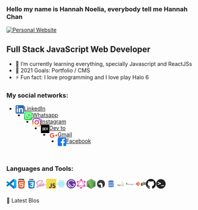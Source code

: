 ### Hello my name is Hannah Noelia, everybody tell me Hannah Chan  

[![Personal Website](https://img.shields.io/static/v1?label=Personal%20Portfolio&message=OnLine&color=success&style=for-the-badge)](http://143.244.191.139:8081/)
<!-- [![Twitter Follow](https://img.shields.io/twitter/follow/codeSTACKr?color=1DA1F2&logo=twitter&style=for-the-badge)](https://twitter.com/intent/follow?original_referer=https%3A%2F%2Fgithub.com%2FcodeSTACKr&screen_name=codeSTACKr) -->

## Full Stack JavaScript Web Developer

- 🌱 I’m currently learning everything, specially Javascript and ReactJSs
- 🥅 2021 Goals: Portfolio / CMS
- ⚡ Fun fact: I love programming and I love play Halo 6

### My social networks:
- <a target="_blank" href="https://www.linkedin.com/in/hannah-noelia-narvaez-juarez/">
  <img align="left" alt="LinkdeIN" width="22px" src="./icons/linkedin_icon.png" />
   LinkedIn
  </a>
- <a target="_blank" href="https://api.whatsapp.com/send?phone=5574259504">
  <img align="left" alt="Whatsapp" width="22px" src="./icons/whatsapp_icon.png" />
  Whatsapp
  </a>
- <a target="_blank" href="https://www.instagram.com/hannah.n.chan">
  <img align="left" alt="Instagram" width="22px" src="./icons/instagram_icon.svg" />
  Instagram
  </a>
- <a target="_blank" href="https://dev.to/hannahchan">
  <img align="left" alt="Devto" width="22px" src="./icons/dev_icon.png" />
  Dev to
  </a>
- <a target="_blank" href="mailto:hannah.n.narvaezj@gmail.com">
  <img align="left" alt="Gmail" width="22px" src="./icons/google_icon.svg" />
  Gmail
  </a>
- <a target="_blank" href="https://www.facebook.com/hannah.n.chan">
  <img align="left" alt="Facebook" width="22px" src="./icons/facebook_icon.svg" />
  Facebook
  </a>

<br />

### Languages and Tools:
<img align="left" alt="Visual Studio Code" width="26px" src="https://raw.githubusercontent.com/github/explore/80688e429a7d4ef2fca1e82350fe8e3517d3494d/topics/visual-studio-code/visual-studio-code.png" />
<img align="left" alt="HTML5" width="26px" src="https://raw.githubusercontent.com/github/explore/80688e429a7d4ef2fca1e82350fe8e3517d3494d/topics/html/html.png" />
<img align="left" alt="CSS3" width="26px" src="https://raw.githubusercontent.com/github/explore/80688e429a7d4ef2fca1e82350fe8e3517d3494d/topics/css/css.png" />
<img align="left" alt="Sass" width="26px" src="https://raw.githubusercontent.com/github/explore/80688e429a7d4ef2fca1e82350fe8e3517d3494d/topics/sass/sass.png" />
<img align="left" alt="JavaScript" width="26px" src="https://raw.githubusercontent.com/github/explore/80688e429a7d4ef2fca1e82350fe8e3517d3494d/topics/javascript/javascript.png" />
<img align="left" alt="React" width="26px" src="https://raw.githubusercontent.com/github/explore/80688e429a7d4ef2fca1e82350fe8e3517d3494d/topics/react/react.png" />
<img align="left" alt="Gatsby" width="26px" src="https://raw.githubusercontent.com/github/explore/e94815998e4e0713912fed477a1f346ec04c3da2/topics/gatsby/gatsby.png" />
<img align="left" alt="GraphQL" width="26px" src="https://raw.githubusercontent.com/github/explore/80688e429a7d4ef2fca1e82350fe8e3517d3494d/topics/graphql/graphql.png" />
<img align="left" alt="Node.js" width="26px" src="https://raw.githubusercontent.com/github/explore/80688e429a7d4ef2fca1e82350fe8e3517d3494d/topics/nodejs/nodejs.png" />
<img align="left" alt="Deno" width="26px" src="https://raw.githubusercontent.com/github/explore/361e2821e2dea67711cde99c9c40ed357061cf27/topics/deno/deno.png" />
<img align="left" alt="SQL" width="26px" src="https://raw.githubusercontent.com/github/explore/80688e429a7d4ef2fca1e82350fe8e3517d3494d/topics/sql/sql.png" />
<img align="left" alt="MySQL" width="26px" src="https://raw.githubusercontent.com/github/explore/80688e429a7d4ef2fca1e82350fe8e3517d3494d/topics/mysql/mysql.png" />
<img align="left" alt="MongoDB" width="26px" src="https://raw.githubusercontent.com/github/explore/80688e429a7d4ef2fca1e82350fe8e3517d3494d/topics/mongodb/mongodb.png" />
<img align="left" alt="Git" width="26px" src="https://raw.githubusercontent.com/github/explore/80688e429a7d4ef2fca1e82350fe8e3517d3494d/topics/git/git.png">
<img align="left" alt="GitHub" width="26px" src="https://raw.githubusercontent.com/github/explore/78df643247d429f6cc873026c0622819ad797942/topics/github/github.png" />
<img align="left" alt="Terminal" width="26px" src="https://raw.githubusercontent.com/github/explore/80688e429a7d4ef2fca1e82350fe8e3517d3494d/topics/terminal/terminal.png" />

<br />
<br />

📕 Latest Blos

